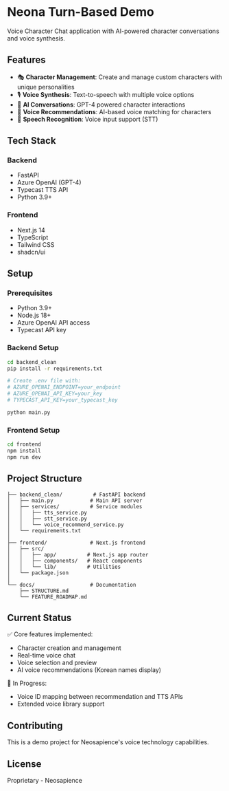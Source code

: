 # Neona Turn-Based Demo

Voice Character Chat application with AI-powered character conversations and voice synthesis.

## Features

- 🎭 **Character Management**: Create and manage custom characters with unique personalities
- 🎙️ **Voice Synthesis**: Text-to-speech with multiple voice options
- 🤖 **AI Conversations**: GPT-4 powered character interactions
- 🎵 **Voice Recommendations**: AI-based voice matching for characters
- 🎤 **Speech Recognition**: Voice input support (STT)

## Tech Stack

### Backend
- FastAPI
- Azure OpenAI (GPT-4)
- Typecast TTS API
- Python 3.9+

### Frontend
- Next.js 14
- TypeScript
- Tailwind CSS
- shadcn/ui

## Setup

### Prerequisites
- Python 3.9+
- Node.js 18+
- Azure OpenAI API access
- Typecast API key

### Backend Setup

```bash
cd backend_clean
pip install -r requirements.txt

# Create .env file with:
# AZURE_OPENAI_ENDPOINT=your_endpoint
# AZURE_OPENAI_API_KEY=your_key
# TYPECAST_API_KEY=your_typecast_key

python main.py
```

### Frontend Setup

```bash
cd frontend
npm install
npm run dev
```

## Project Structure

```
├── backend_clean/          # FastAPI backend
│   ├── main.py            # Main API server
│   ├── services/          # Service modules
│   │   ├── tts_service.py
│   │   ├── stt_service.py
│   │   └── voice_recommend_service.py
│   └── requirements.txt
│
├── frontend/              # Next.js frontend
│   ├── src/
│   │   ├── app/          # Next.js app router
│   │   ├── components/   # React components
│   │   └── lib/          # Utilities
│   └── package.json
│
└── docs/                  # Documentation
    ├── STRUCTURE.md
    └── FEATURE_ROADMAP.md
```

## Current Status

✅ Core features implemented:
- Character creation and management
- Real-time voice chat
- Voice selection and preview
- AI voice recommendations (Korean names display)

🚧 In Progress:
- Voice ID mapping between recommendation and TTS APIs
- Extended voice library support

## Contributing

This is a demo project for Neosapience's voice technology capabilities.

## License

Proprietary - Neosapience